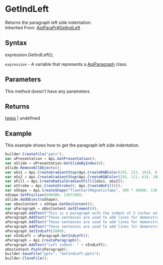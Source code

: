 # GetIndLeft

Returns the paragraph left side indentation.
<br>Inherited From: [ApiParaPr#GetIndLeft](../../ApiParaPr/Methods/GetIndLeft.md)

## Syntax

expression.GetIndLeft();

`expression` - A variable that represents a [ApiParagraph](../ApiParagraph.md) class.

## Parameters

This method doesn't have any parameters.

## Returns

[twips](../../../Enumerations/twips.md) &#124; undefined

## Example

This example shows how to get the paragraph left side indentation.

```javascript
builder.CreateFile("pptx");
var oPresentation = Api.GetPresentation();
var oSlide = oPresentation.GetSlideByIndex(0);
oSlide.RemoveAllObjects();
var oGs1 = Api.CreateGradientStop(Api.CreateRGBColor(255, 213, 191), 0);
var oGs2 = Api.CreateGradientStop(Api.CreateRGBColor(255, 111, 61), 100000);
var oFill = Api.CreateRadialGradientFill([oGs1, oGs2]);
var oStroke = Api.CreateStroke(0, Api.CreateNoFill());
var oShape = Api.CreateShape("flowChartMagneticTape", 300 * 36000, 130 * 36000, oFill, oStroke);
oShape.SetPosition(608400, 1267200);
oSlide.AddObject(oShape);
var oDocContent = oShape.GetDocContent();
var oParagraph = oDocContent.GetElement(0);
oParagraph.AddText("This is a paragraph with the indent of 2 inches set to it. ");
oParagraph.AddText("These sentences are used to add lines for demonstrative purposes. ");
oParagraph.AddText("These sentences are used to add lines for demonstrative purposes. ");
oParagraph.AddText("These sentences are used to add lines for demonstrative purposes.");
oParagraph.SetIndLeft(2880);
var nIndLeft = oParagraph.GetIndLeft();
oParagraph = Api.CreateParagraph();
oParagraph.AddText("Left indent: " + nIndLeft);
oDocContent.Push(oParagraph);
builder.SaveFile("pptx", "GetIndLeft.pptx");
builder.CloseFile();
```